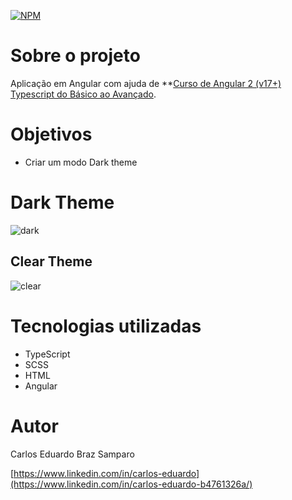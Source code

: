 [![NPM](https://img.shields.io/npm/l/react)](https://github.com/cadusamparo/angular-dark-theme/blob/main/LICENSE)

# Sobre o projeto

Aplicação em Angular com ajuda de **[Curso de Angular 2 (v17+) Typescript do Básico ao Avançado](https://www.udemy.com/course/curso-de-angular/).

# Objetivos

- Criar um modo Dark theme


# Dark Theme

![dark](https://github.com/cadusamparo/angular-dark-theme/assets/128712778/c02fe214-621e-4122-8eb9-d99762302da8)



## Clear Theme

![clear](https://github.com/cadusamparo/angular-dark-theme/assets/128712778/b2bbfbef-cdb1-46c5-85d2-66007c5c1912)


# Tecnologias utilizadas
- TypeScript
- SCSS
- HTML
- Angular

# Autor
Carlos Eduardo Braz Samparo

[https://www.linkedin.com/in/carlos-eduardo](https://www.linkedin.com/in/carlos-eduardo-b4761326a/)
